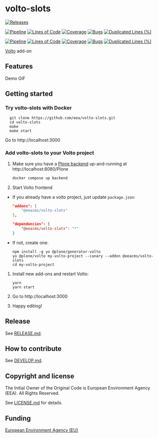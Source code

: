 # volto-slots

[![Releases](https://img.shields.io/github/v/release/eea/volto-slots)](https://github.com/eea/volto-slots/releases)

[![Pipeline](https://ci.eionet.europa.eu/buildStatus/icon?job=volto-addons%2Fvolto-slots%2Fmaster&subject=master)](https://ci.eionet.europa.eu/view/Github/job/volto-addons/job/volto-slots/job/master/display/redirect)
[![Lines of Code](https://sonarqube.eea.europa.eu/api/project_badges/measure?project=volto-slots-master&metric=ncloc)](https://sonarqube.eea.europa.eu/dashboard?id=volto-slots-master)
[![Coverage](https://sonarqube.eea.europa.eu/api/project_badges/measure?project=volto-slots-master&metric=coverage)](https://sonarqube.eea.europa.eu/dashboard?id=volto-slots-master)
[![Bugs](https://sonarqube.eea.europa.eu/api/project_badges/measure?project=volto-slots-master&metric=bugs)](https://sonarqube.eea.europa.eu/dashboard?id=volto-slots-master)
[![Duplicated Lines (%)](https://sonarqube.eea.europa.eu/api/project_badges/measure?project=volto-slots-master&metric=duplicated_lines_density)](https://sonarqube.eea.europa.eu/dashboard?id=volto-slots-master)

[![Pipeline](https://ci.eionet.europa.eu/buildStatus/icon?job=volto-addons%2Fvolto-slots%2Fdevelop&subject=develop)](https://ci.eionet.europa.eu/view/Github/job/volto-addons/job/volto-slots/job/develop/display/redirect)
[![Lines of Code](https://sonarqube.eea.europa.eu/api/project_badges/measure?project=volto-slots-develop&metric=ncloc)](https://sonarqube.eea.europa.eu/dashboard?id=volto-slots-develop)
[![Coverage](https://sonarqube.eea.europa.eu/api/project_badges/measure?project=volto-slots-develop&metric=coverage)](https://sonarqube.eea.europa.eu/dashboard?id=volto-slots-develop)
[![Bugs](https://sonarqube.eea.europa.eu/api/project_badges/measure?project=volto-slots-develop&metric=bugs)](https://sonarqube.eea.europa.eu/dashboard?id=volto-slots-develop)
[![Duplicated Lines (%)](https://sonarqube.eea.europa.eu/api/project_badges/measure?project=volto-slots-develop&metric=duplicated_lines_density)](https://sonarqube.eea.europa.eu/dashboard?id=volto-slots-develop)


[Volto](https://github.com/plone/volto) add-on

## Features

Demo GIF

## Getting started

### Try volto-slots with Docker

      git clone https://github.com/eea/volto-slots.git
      cd volto-slots
      make
      make start

Go to http://localhost:3000

### Add volto-slots to your Volto project

1. Make sure you have a [Plone backend](https://plone.org/download) up-and-running at http://localhost:8080/Plone

   ```Bash
   docker compose up backend
   ```

1. Start Volto frontend

* If you already have a volto project, just update `package.json`:

   ```JSON
   "addons": [
       "@eeacms/volto-slots"
   ],

   "dependencies": {
       "@eeacms/volto-slots": "*"
   }
   ```

* If not, create one:

   ```
   npm install -g yo @plone/generator-volto
   yo @plone/volto my-volto-project --canary --addon @eeacms/volto-slots
   cd my-volto-project
   ```

1. Install new add-ons and restart Volto:

   ```
   yarn
   yarn start
   ```

1. Go to http://localhost:3000

1. Happy editing!

## Release

See [RELEASE.md](https://github.com/eea/volto-slots/blob/master/RELEASE.md).

## How to contribute

See [DEVELOP.md](https://github.com/eea/volto-slots/blob/master/DEVELOP.md).

## Copyright and license

The Initial Owner of the Original Code is European Environment Agency (EEA).
All Rights Reserved.

See [LICENSE.md](https://github.com/eea/volto-slots/blob/master/LICENSE.md) for details.

## Funding

[European Environment Agency (EU)](http://eea.europa.eu)
